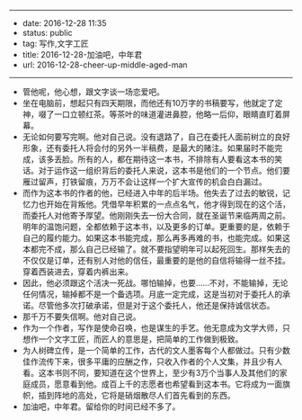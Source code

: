 - --
- date: 2016-12-28 11:35
- status: public
- tag: 写作,文字工匠
- title: 2016-12-28-加油吧，中年君
- url: 2016-12-28-cheer-up-middle-aged-man
- --
- 管他呢，他心想，跟文字谈一场恋爱吧。
- 坐在电脑前，想起只有四天期限，而他还有10万字的书稿要写，他就定了定神，啜了一口立顿红茶。等茶叶的味道灌进鼻腔，他略一后仰，眼睛直盯着屏幕。
- 无论如何要写完啊。他对自己说。没有退路了，自己在委托人面前树立的良好形象，还有委托人将会付的另外一半稿费，是最大的赌注。如果届时不能完成，该多丢脸。所有的人，都在期待这一本书，不排除有人要看这本书的笑话。对于运作这一组织背后的委托人来说，这本书是他们的一个节点。他们要雁过留声，打铁留痕，万万不会让这样一个扩大宣传的机会白白漏过。
- 而作为这本书的作者的他，已经进入中年的后半场。他失去了过去的敏锐，记忆力也开始在背叛他。凭借早年积累的一点点名气，他才得到现在的这个活，而委托人对他寄予厚望。他刚刚失去一份大合同，就在圣诞节来临两周之前。明年的温饱问题，全都依赖于这本书，以及更多的订单。更重要的是，依赖于自己的履约能力。如果这本书能完成，那么再多再难的书，也能完成。如果这本都完不成，那么自己已经输了。就不要指望明年可以起死回生。那样失去的不仅仅是订单，还有别人对他的信任，最重要的是他的自信将输得一丝不挂。穿着西装进去，穿着内裤出来。
- 因此，他必须跟这个活决一死战。哪怕输掉，也要……不对，不能输掉，无论任何情况，输掉都不是一个备选项。月底一定完成，这是当初对于委托人的承诺。尽管他多次打破承诺，但是对于这个委托人，他还是保持诚信状态。
- 那千万不要失信啊。他对自己说。
- 作为一个作者，写作是使命召唤，也是谋生的手艺。他无意成为文学大师，只想作一个文字工匠，而匠人的意思是，把简单的工作做到极致。
- 为人树碑立传，是一个简单的工作，古代的文人墨客每个人都做过。只有少数佳作流传下来，很多平庸的应酬之作，只收入作者的个人文集，并且少有人看。这本书则不同，要知道在这个世界上，至少有3万个当事人及其他们的家庭成员，愿意看到他。成百上千的志愿者也希望看到这本书。它将成为一面旗帜，插到阵地的高处，它将是硝烟散尽人们首先看到的东西。
- 加油吧，中年君。留给你的时间已经不多了。
